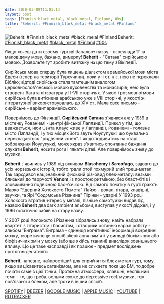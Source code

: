 ```yaml
---
date: 2020-03-09T11:01:14
layout: post
tags: [Finnish_black_metal, black_metal, Finland, 00s]
title: "Beherit: #Finnish_black_metal #black_metal #Finland"
---
```

![Beherit: #Finnish_black_metal #black_metal #Finland](https://i.scdn.co/image/ab67616d0000b273cc70434a0b68bad54248da0c)
Beherit: [#Finnish_black_metal](/tags/#Finnish_black_metal) [#black_metal](/tags/#black_metal) [#Finland](/tags/#Finland) [#00s](/tags/#00s)

Якщо хочеш дати своєму гуртові банальну назву - переклади її на маловідому мову, бажано, вимерлу! **Beherit** - &quot;Сатана&quot; сирійською мовою. Дозвольте тут зробити витяжку на цю тему з Вікіпедії.

Сирійська мова спершу була лишень діалектом арамейської мови міста Едеси (тепер на території Туреччини), поки у II ст. н.е. нею не переклали Біблію; відтоді сирійська стала тамтешнім аналогом церковнослов&#39;янської: мовою духовенства та монастирів; нею була створена багата література у III-VII сторіччях. У якості розмовної мови сирійська була витіснена арабською уже в VIII сторіччі, у якості ж літературної використовувалась до XIV ст.. Мала своє письмо - сирійське - варіант арамейського.

Повернімось до Фінляндії. **Сирійський Сатана** з&#39;явився аж у 1989 в містечку Рованіемі  - центрі фінської Лапландії. Прикол у тім, що вважається, ніби Санта Клаус живе у Лапландії, Рованіемі - головне місто Лапландії, і у тих місцях його звуть Йоулупуккі, що буквально перекладається &quot;різдвяний козел&quot;. І якщо подивитись на старі зображення Йоулупуккі, може якраз з&#39;явитись спонтанне бажання слухати **Beherit**, носити роги і лякати дітей. Але повернімось знову до музики.

**Beherit** з&#39;явились у 1989 під впливом **Blasphemy** і **Sarcofago**, задовго до усіх норвезьких історій, тобто грали отой похмурий злий треш-метал. Так зародився національний фінський різновид блек-металу: вельми близький до творчості **Venom**, із простою ритмікою, без бласт-бітів і зловживання подвійною бас-бочкою. Від самого початку в гурті грають Марко &quot;Ядерний Холокосто Помста&quot; Лайхо - вокал, гітара, клавішні, звучки, та Ярі &quot;Содомська Різанина&quot; Пірінен - ударні. У 1993 році Холокосто втратив інтерес у металі, пізніше самотужки видав під назвою **Beherit** два dark ambient альбоми, виступав у якості діджея, і у 1996 остаточно забив на стару назву.

У 2007 році Холокосто і Різанина зібрались знову, навіть набрали квартет із гітаристом і басистом, і створили останню наразі роботу - альбом &quot;Енґрама&quot;. Енґрама - одиниця когнітивної інформації всередині мозку, теоретично це спосіб зберігання пам&#39;яті у вигляді біохімічних або біофізичних змін у мозку (або ще якійсь тканині) внаслідок зовнішнього впливу. Що це таке насправді і як працює - предмет досліджень протягом десятиліть.

**Beherit**, напевне, найпростіший для сприйняття блек-метал гурт, тому, якщо ви цікавитесь сатанізмом, але не слухаєте поки що БМ, то добре почати саме з цієї точки. Протяжна атмосфера, клавішні, неспішний темп - те, що треба; вельми схоже до depressive rock музики, теж пов&#39;язаної з блеком, але трохи в інший спосіб.

[SPOTIFY](https://open.spotify.com/album/7bnLelLT0D44mQpjYsi1VF) | [DEEZER](https://www.deezer.com/album/292153?utm_source=deezer&amp;utm_content=album-292153&amp;utm_term=1601611822_1583744352&amp;utm_medium=web) | [GOOGLE MUSIC](https://play.google.com/music/m/Byivxj6jqezjhewurm7vvvkunhq?t=Engram_-_Beherit) | [APPLE MUSIC](https://music.apple.com/ua/album/engram/1442527122?l=uk) | [YOUTUBE](https://www.youtube.com/playlist?list=PLB2e6CpMu2f3NOYzPbeBnZSJB2Rc0JpQ_) | [RUTRACKER](https://rutracker.org/forum/viewtopic.php?t=4092102)